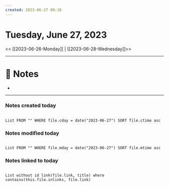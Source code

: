 ```yaml
---
created: 2023-06-27 09:36
---
```


# Tuesday, June 27, 2023

<< [[2023-06-26-Monday]] | [[2023-06-28-Wednesday]]>>

---

# 📝 Notes
- 

---

### Notes created today

```dataview

List FROM "" WHERE file.cday = date("2023-06-27") SORT file.ctime asc

```

### Notes modified today

```dataview

List FROM "" WHERE file.mday = date("2023-06-27") SORT file.mtime asc

```

### Notes linked to today

```dataview 

List without id link(file.link, title) where contains(this.file.inlinks, file.link)

```